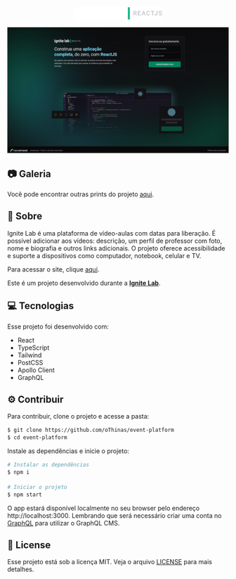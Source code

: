 <p align="center">
  <img src="https://github.com/oThinas/event-platform/blob/master/.github/logo.svg" alt="Logo do Ignite Lab" width="200px">
</p>

<p align="center">
  <img src="https://github.com/oThinas/event-platform/blob/master/.github/1.png" alt="Home da aplicação">
</p>

## 📷 Galeria

Você pode encontrar outras prints do projeto [aqui](https://github.com/oThinas/event-platform/tree/master/.github).

## 📝 Sobre

Ignite Lab é uma plataforma de vídeo-aulas com datas para liberação. É possível adicionar aos vídeos: descrição, um perfil de professor com foto, nome e biografia e outros links adicionais. O projeto oferece acessibilidade e suporte a dispositivos como computador, notebook, celular e TV.

Para acessar o site, clique [aqui](https://event-platform-othinas.vercel.app).

Este é um projeto desenvolvido durante a **[Ignite Lab](https://lp.rocketseat.com.br/inscricao/ignite-lab)**.

## 💻 Tecnologias
  
Esse projeto foi desenvolvido com:

- React
- TypeScript
- Tailwind
- PostCSS
- Apollo Client
- GraphQL

## ⚙ Contribuir
  
Para contribuir, clone o projeto e acesse a pasta:
```bash
$ git clone https://github.com/oThinas/event-platform
$ cd event-platform
```
  
Instale as dependências e inicie o projeto:
```bash
# Instalar as dependências
$ npm i

# Iniciar o projeto
$ npm start
```

O app estará disponível localmente no seu browser pelo endereço http://localhost:3000.
Lembrando que será necessário criar uma conta no [GraphQL](https://graphcms.com) para utilizar o GraphQL CMS.

## 🔐 License
  
Esse projeto está sob a licença MIT. Veja o arquivo [LICENSE](LICENSE.md) para mais detalhes.